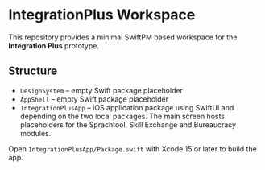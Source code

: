 # IntegrationPlus Workspace

This repository provides a minimal SwiftPM based workspace for the **Integration Plus** prototype.

## Structure
- `DesignSystem` – empty Swift package placeholder
- `AppShell` – empty Swift package placeholder
- `IntegrationPlusApp` – iOS application package using SwiftUI and depending on the two local packages. The main screen hosts placeholders for the Sprachtool, Skill Exchange and Bureaucracy modules.

Open `IntegrationPlusApp/Package.swift` with Xcode 15 or later to build the app.
